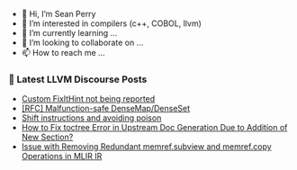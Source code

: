 - 👋 Hi, I’m Sean Perry
- 👀 I’m interested in compilers (c++, COBOL, llvm)
- 🌱 I’m currently learning ...
- 💞️ I’m looking to collaborate on ...
- 📫 How to reach me ...

<!---
s66perry/s66perry is a ✨ special ✨ repository because its `README.md` (this file) appears on your GitHub profile.
You can click the Preview link to take a look at your changes.
--->
### 📕 Latest LLVM Discourse Posts

<!-- DISCOURSE-LLVM:START -->
- [Custom FixItHint not being reported](https://discourse.llvm.org/t/custom-fixithint-not-being-reported/80848#post_3)
- [[RFC] Malfunction-safe DenseMap/DenseSet](https://discourse.llvm.org/t/rfc-malfunction-safe-densemap-denseset/81036#post_14)
- [Shift instructions and avoiding poison](https://discourse.llvm.org/t/shift-instructions-and-avoiding-poison/81364#post_2)
- [How to Fix toctree Error in Upstream Doc Generation Due to Addition of New Section?](https://discourse.llvm.org/t/how-to-fix-toctree-error-in-upstream-doc-generation-due-to-addition-of-new-section/81368#post_1)
- [Issue with Removing Redundant memref.subview and memref.copy Operations in MLIR IR](https://discourse.llvm.org/t/issue-with-removing-redundant-memref-subview-and-memref-copy-operations-in-mlir-ir/81367#post_1)
<!-- DISCOURSE-LLVM:END -->
